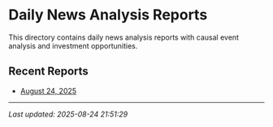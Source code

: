 # Daily News Analysis Reports

This directory contains daily news analysis reports with causal event analysis and investment opportunities.

## Recent Reports

- [August 24, 2025](2025-08-24.md)

---

*Last updated: 2025-08-24 21:51:29*
